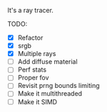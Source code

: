It's a ray tracer.

TODO:
- [X] Refactor
- [X] srgb
- [X] Multiple rays
- [ ] Add diffuse material
- [ ] Perf stats
- [ ] Proper fov
- [ ] Revisit prng bounds limiting
- [ ] Make it multithreaded
- [ ] Make it SIMD
